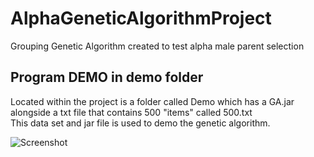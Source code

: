 # AlphaGeneticAlgorithmProject
Grouping Genetic Algorithm created to test alpha male parent selection

## Program DEMO in demo folder

Located within the project is a folder called Demo which has a GA.jar alongside a txt file that contains 500 "items" called 500.txt  
This data set and jar file is used to demo the genetic algorithm.

![Screenshot](img/demo_folder.png)
